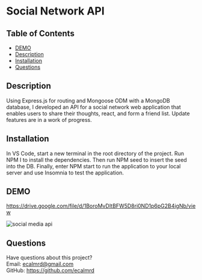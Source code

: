 # Social Network API  

## Table of Contents
* [DEMO ](#demo)  
* [Description](#description)  
* [Installation](#installation)
* [Questions](#questions)

## Description  
Using Express.js for routing and Mongoose ODM with a MongoDB database, I developed an API for a social network web application that enables users to share their thoughts, react, and form a friend list. Update features are in a work of progress.


## Installation
In VS Code, start a new terminal in the root directory of the project. Run NPM I to install the dependencies. Then run NPM seed to insert the seed into the DB. Finally, enter NPM start to run the application to your local server and use Insomnia to test the application.

## DEMO    
https://drive.google.com/file/d/1BoroMvDItBFW5D8ri0ND1p6pG2B4igNb/view  

![social media api](https://user-images.githubusercontent.com/110567243/235060052-91e4e446-7fef-4632-810a-7c1ef609c05c.PNG)

## Questions
Have questions about this project?  
Email: ecalmrd@gmail.com  
GitHub: https://github.com/ecalmrd
